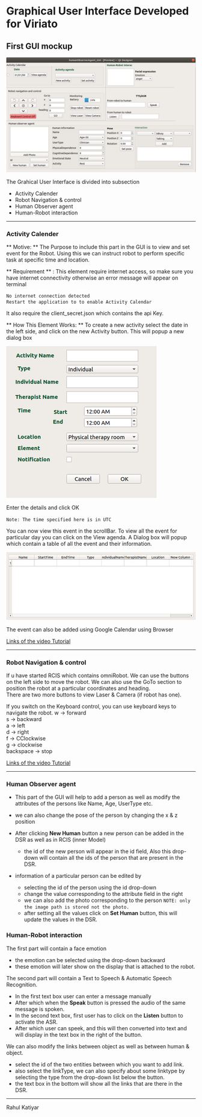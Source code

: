 # Graphical User Interface Developed for Viriato

## First GUI mockup
![](assets/mainGUI_mockup.png)

The Grahical User Interface is divided into subsection
* Activity Calender
* Robot Navigation & control
* Human Observer agent
* Human-Robot interaction
***
### Activity Calender
** Motive: **
The Purpose to include this part in the GUI is to view and set event for the Robot. Using this we can instruct robot to perform specific task at specific time and location.

** Requirement ** : This element require internet access, so make sure you have internet connectivity otherwise an error message will appear on terminal

```
No internet connection detected
Restart the application to to enable Activity Calendar
```
It also require the client_secret.json which contains the api Key.

** How This Element Works: **
To create a new activity select the date in the left side, and click on the new Activity button. This will popup a new dialog box

![](assets/activity_form.png)

Enter the details and click OK

``Note: The time specified here is in UTC``

You can now view this event in the scrollBar.
To view all the event for particular day you can click on the View agenda. A Dialog box will popup which contain a table of all the event and their information.

![](assets/dailyActivity.png)

The event can also be added using Google Calendar using Browser

[Links of the video Tutorial](https://youtu.be/XqS8dCrGka0)
***

### Robot Navigation & control
If u have started RCIS which contains omniRobot. We can use the buttons on the left side to move the robot. We can also use the GoTo section to position the robot at a particular coordinates and heading. <br/>
There are two more buttons to view Laser & Camera (if robot has one).


If you switch on the Keyboard control, you can use keyboard keys to navigate the robot.
w -> forward \
s -> backward \
a -> left \
d -> right \
f -> CClockwise \
g -> clockwise \
backspace -> stop


[Links of the video Tutorial](https://youtu.be/XqS8dCrGka0)
***

### Human Observer agent
* This part of the GUI will help to add a person as well as modify the attributes of the persons like
Name, Age, UserType etc.
* we can also change the pose of the person by changing the x & z position

* After clicking **New Human** button a new person can be added in the DSR as well as in RCIS (inner Model)
  * the id of the new person will appear in the id field, Also this drop-down will contain all the ids of the person that are present in the DSR.

* information of a particular person can be edited by
  * selecting the id of the person using the id drop-down
  * change the value corresponding to the attribute field in the right
  * we can also add the photo corresponding to the person
  `NOTE: only the image path is stored not the photo.`
  * after setting all the values click on **Set Human** button, this will update the values in the DSR.


### Human-Robot interaction

The first part will contain a face emotion
  * the emotion can be selected using the drop-down backward
  * these emotion will later show on the display that is attached to the robot.

The second part will contain a Text to Speech & Automatic Speech Recognition.
  * In the first text box user can enter a message manually
  * After which when the **Speak** button is pressed the audio of the same message is spoken.
  * In the second text box, first user has to click on the **Listen** button to activate the ASR.
  * After which user can speek, and this will then converted into text and will display in the text box in the right
  of the button.

We can also modify the links between object as well as between human & object.
  * select the id of the two entities between which you want to add link.
  * also select the linkType, we can also specify about some linktype by selecting the type from the drop-down list below the button.
  * the text box in the bottom will show all the links that are there in the DSR.


* * *
Rahul Katiyar
